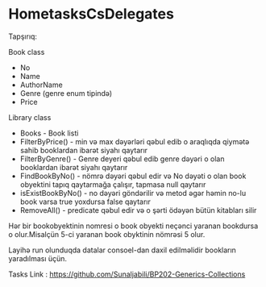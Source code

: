 # HometasksCsDelegates

Tapşırıq:

 Book class
 - No
 - Name
 - AuthorName
 - Genre (genre enum tipində)
 - Price

Library class
 - Books  - Book listi
 - FilterByPrice() - min və max dəyərləri qəbul edib o araqlıqda qiymətə sahib booklardan ibarət siyahı qaytarır
 - FilterByGenre() - Genre deyeri qəbul edib genre dəyəri o olan booklardan ibarət siyahı qaytarır
 - FindBookByNo() - nömrə dəyəri qəbul edir və No dəyəti o olan book obyektini tapıq qaytarmağa çalışır, tapmasa null qaytarır
 - isExistBookByNo() - no dəyəri göndərilir və metod əgər həmin no-lu book varsa true yoxdursa false qaytarır
 - RemoveAll() - predicate qəbul edir və o şərti ödəyən bütün kitabları silir

Hər bir bookobyektinin nomresi o book obyekti neçənci yaranan bookdursa o olur.Misalçün 5-ci yaranan book obyktinin nömrəsi 5 olur.


Layihə run olunduqda datalar consoel-dan daxil edilməlidir bookların yaradılması üçün.


Tasks Link : https://github.com/Sunaljabili/BP202-Generics-Collections
